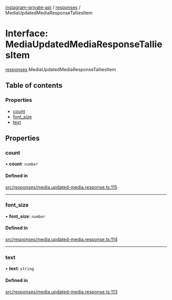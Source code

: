 [instagram-private-api](../../README.md) / [responses](../../modules/responses.md) / MediaUpdatedMediaResponseTalliesItem

# Interface: MediaUpdatedMediaResponseTalliesItem

[responses](../../modules/responses.md).MediaUpdatedMediaResponseTalliesItem

## Table of contents

### Properties

- [count](MediaUpdatedMediaResponseTalliesItem.md#count)
- [font\_size](MediaUpdatedMediaResponseTalliesItem.md#font_size)
- [text](MediaUpdatedMediaResponseTalliesItem.md#text)

## Properties

### count

• **count**: `number`

#### Defined in

[src/responses/media.updated-media.response.ts:115](https://github.com/Nerixyz/instagram-private-api/blob/b3351b9/src/responses/media.updated-media.response.ts#L115)

___

### font\_size

• **font\_size**: `number`

#### Defined in

[src/responses/media.updated-media.response.ts:114](https://github.com/Nerixyz/instagram-private-api/blob/b3351b9/src/responses/media.updated-media.response.ts#L114)

___

### text

• **text**: `string`

#### Defined in

[src/responses/media.updated-media.response.ts:113](https://github.com/Nerixyz/instagram-private-api/blob/b3351b9/src/responses/media.updated-media.response.ts#L113)
